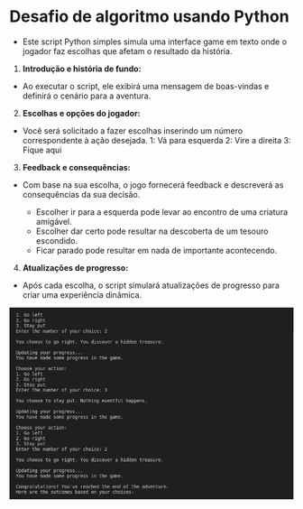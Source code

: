 # Desafio de algoritmo usando Python
- Este script Python simples simula uma interface game em texto onde o jogador faz escolhas que afetam o resultado da história.

1. __Introdução e história de fundo:__
- Ao executar o script, ele exibirá uma mensagem de boas-vindas e definirá o cenário para a aventura.

2. __Escolhas e opções do jogador:__
- Você será solicitado a fazer escolhas inserindo um número correspondente à ação desejada.
    1: Vá para esquerda
    2: Vire a direita
    3: Fique aqui

3. __Feedback e consequências:__
- Com base na sua escolha, o jogo fornecerá feedback e descreverá as consequências da sua decisão.

    - Escolher ir para a esquerda pode levar ao encontro de uma criatura amigável.
    - Escolher dar certo pode resultar na descoberta de um tesouro escondido.
    - Ficar parado pode resultar em nada de importante acontecendo.

4. __Atualizações de progresso:__
- Após cada escolha, o script simulará atualizações de progresso para criar uma experiência dinâmica.

![png](image.png)
